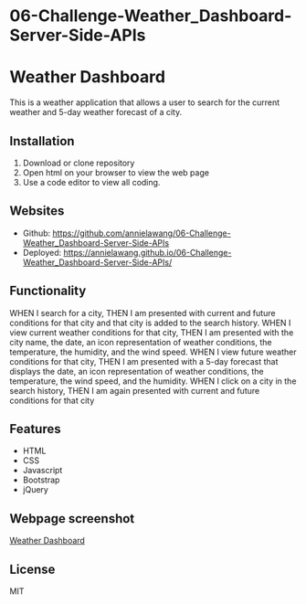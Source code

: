 # 06-Challenge-Weather_Dashboard-Server-Side-APIs

# Weather Dashboard
This is a weather application that allows a user to search for the current weather and 5-day weather forecast of a city.

## Installation
1. Download or clone repository
2. Open html on your browser to view the web page
3. Use a code editor to view all coding.

## Websites
* Github: https://github.com/annielawang/06-Challenge-Weather_Dashboard-Server-Side-APIs
* Deployed: https://annielawang.github.io/06-Challenge-Weather_Dashboard-Server-Side-APIs/

## Functionality
WHEN I search for a city, THEN I am presented with current and future conditions for that city and that city is added to the search history.
WHEN I view current weather conditions for that city, THEN I am presented with the city name, the date, an icon representation of weather conditions, the temperature, the humidity, and the wind speed.
WHEN I view future weather conditions for that city, THEN I am presented with a 5-day forecast that displays the date, an icon representation of weather conditions, the temperature, the wind speed, and the humidity.
WHEN I click on a city in the search history, THEN I am again presented with current and future conditions for that city
  
## Features
* HTML
* CSS
* Javascript
* Bootstrap
* jQuery
  
## Webpage screenshot
[Weather Dashboard](./assets/weather-dashboard.png)

## License
MIT
